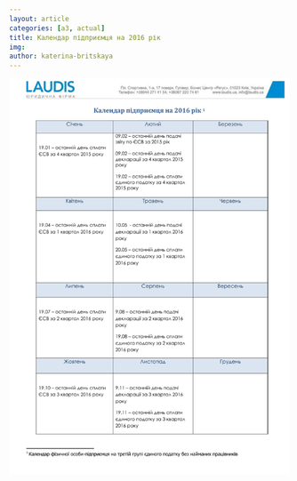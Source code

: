 ```yaml
---
layout: article
categories: [a3, actual]
title: Календар підприємця на 2016 рік 
img:
author: katerina-britskaya
--- 
```


![Календар підприємця на 2016 рік ](/images/KP2016.png)
